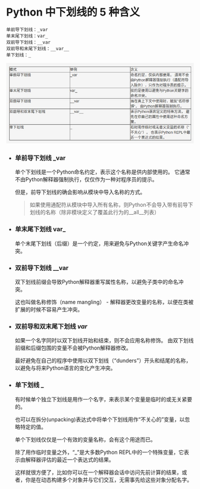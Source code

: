 # Python 中下划线的 5 种含义

    单前导下划线：_var
    单末尾下划线：var_
    双前导下划线：__var
    双前导和末尾下划线：__var__
    单下划线：_

![](images/python下划线.jpg)

- ### 单前导下划线 _var

    单个下划线是一个Python命名约定，表示这个名称是供内部使用的。 它通常不由Python解释器强制执行，仅仅作为一种对程序员的提示。

    但是，前导下划线的确会影响从模块中导入名称的方式。 

    > 如果使用通配符从模块中导入所有名称，则Python不会导入带有前导下划线的名称（除非模块定义了覆盖此行为的__all__列表）

- ### 单末尾下划线 var_

    单个末尾下划线（后缀）是一个约定，用来避免与Python关键字产生命名冲突。

- ### 双前导下划线 __var

    双下划线前缀会导致Python解释器重写属性名称，以避免子类中的命名冲突。

    这也叫做名称修饰（name mangling） - 解释器更改变量的名称，以便在类被扩展的时候不容易产生冲突。

- ### 双前导和双末尾下划线 _var_

    如果一个名字同时以双下划线开始和结束，则不会应用名称修饰。 由双下划线前缀和后缀包围的变量不会被Python解释器修改。

    最好避免在自己的程序中使用以双下划线（“dunders”）开头和结尾的名称，以避免与将来Python语言的变化产生冲突。

- ### 单下划线 _

    有时候单个独立下划线是用作一个名字，来表示某个变量是临时的或无关紧要的。

    也可以在拆分(unpacking)表达式中将单个下划线用作“不关心的”变量，以忽略特定的值。

    单个下划线仅仅是一个有效的变量名称，会有这个用途而已。

    除了用作临时变量之外，“_”是大多数Python REPL中的一个特殊变量，它表示由解释器评估的最近一个表达式的结果。

    这样就很方便了，比如你可以在一个解释器会话中访问先前计算的结果，或者，你是在动态构建多个对象并与它们交互，无需事先给这些对象分配名字。

